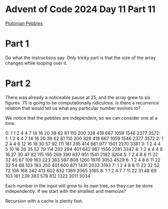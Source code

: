 # Advent of Code 2024 Day 11 Part 11
[Plutonian Pebbles](https://adventofcode.com/2024/day/11)

# Part 1
Do what the instructions say.
Only tricky part is that the size of the array changes while
looping over it.

# Part 2

There was already a noticeable pause at 25, and the array grew to six figures.
75 is going to be computationally ridiculous.  Is there a recurrence relation
that would tell us what any particular number evolves to?

We notice that the pebbles are independent, so we can consider one at a time.

0: 1 1 2 4 4 7 14 16 20 39 62  81 110 200 328 418 667 1059 1546 2377 3572: 
1:   1 2 4 4 7 14 16 20 39 62  81 110 200 328 418 667 1059 1546 2377 3572
2:   1 2 4 4 6 12 16 19 30 57  92 111 181 295 414 661  977 1501 2270 3381
3:   1 2 4 4 5 10 16 26 35 52  79 114 202 294 401 642  987 1556 2281 3347
4:   1 2 4 4 4  8 16 27 30 47  82 115 195 269 390 637  951 1541 2182 3204
5:   1 2 4 8 8 11 22 32 45 67 109 163 223 383 597 808 1260 1976 3053 4529
6:   1 2 4 8 8 11 22 32 54 68 103 183 250 401 600 871 1431 2033 3193
7:   1 2 4 8 8 11 22 32 52 72 106 168 242 413 602 832 1369 2065 3165
8:   1 1 2 4 7  7 11 22 31 48  69 103 161 239 393 578  812 1322 2011 3034

Each number in the input will grow to its own tree, so they can be done
independently. If we start with the smallest and memoize?

Recursion with a cache is plenty fast.
